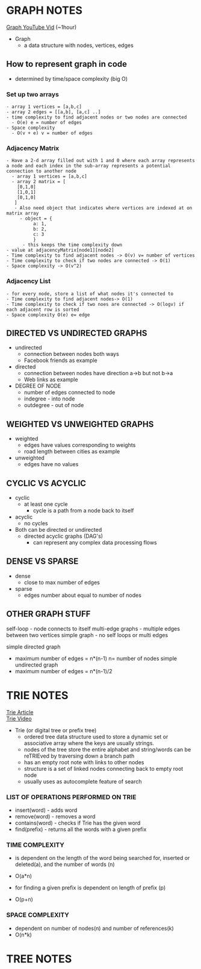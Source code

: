   
# GRAPH NOTES  
[Graph YouTube Vid](https://www.youtube.com/watch?v=e4RezPkq3UI)  (~1hour)
- Graph
  - a data structure with nodes, vertices, edges
## How to represent graph in code
  - determined by time/space complexity (big O)

  ### Set up two arrays
    - array 1 vertices = [a,b,c]
    - array 2 edges = [[a,b], [a,c] ..]
    - time complexity to find adjacent nodes or two nodes are connected
      - O(e) e = number of edges
    - Space complexity 
      - O(v + e) v = number of edges

  ### Adjacency Matrix
    - Have a 2-d array filled out with 1 and 0 where each array represents a node and each index in the sub-array represents a potential connection to another node
      - array 1 vertices = [a,b,c]
      - array 2 matrix = [
        [0,1,0]
        [1,0,1]
        [0,1,0]
       ]
       - Also need object that indicates where vertices are indexed at on matrix array
         - object = {
              a: 1,
              b: 2,
              c: 3
              }
          - this keeps the time complexity down
    - value at adjacencyMatrix[node1][node2]
    - Time complexity to find adjacent nodes -> O(v) v= number of vertices
    - Time complexity to check if two nodes are connected -> O(1)
    - Space complexity -> O(v^2) 

  ### Adjacency List
    - for every node, store a list of what nodes it's connected to
    - Time complexity to find adjacent nodes-> O(1)
    - Time complexity to check if two noes are connected -> O(logv) if each adjacent row is sorted
    - Space complexity O(e) e= edge
  
## DIRECTED VS UNDIRECTED GRAPHS
  - undirected
    - connection between nodes both ways
    - Facebook friends as example
  - directed 
    - connection between nodes have direction a->b but not b->a
    - Web links as example
  - DEGREE OF NODE
    - number of edges connected to node
    - indegree - into node
    - outdegree - out of node

## WEIGHTED VS UNWEIGHTED GRAPHS
  - weighted
    - edges have values corresponding to weights
    - road length between cities as example
  - unweighted 
    - edges have no values

## CYCLIC VS ACYCLIC
  - cyclic
    - at least one cycle
      - cycle is a path from a node back to itself
  - acyclic
    - no cycles
  - Both can be directed or undirected
    - directed acyclic graphs (DAG's)
      - can represent any complex data processing flows

## DENSE VS SPARSE
  - dense
    - close to max number of edges
  - sparse
    - edges number about equal to number of nodes
  
## OTHER GRAPH STUFF
self-loop - node connects to itself
multi-edge graphs - multiple edges between two vertices
simple graph - no self loops or multi edges

simple directed graph
- maximum number of edges = n*(n-1) n= number of nodes
simple undirected graph
- maximum number of edges = n*(n-1)/2

# TRIE NOTES  
[Trie Article](https://learnersbucket.com/tutorials/data-structures/trie-data-structure-in-javascript/)  
[Trie Video](https://www.youtube.com/watch?v=Sc80DNJfQs0)
- Trie (or digital tree or prefix tree)
  - ordered tree data structure used to store a dynamic set or associative array where the keys are usually strings.
  - nodes of the tree store the entire alphabet and string/words can be reTRIEved by traversing down a branch path
  - has an empty root note with links to other nodes
  - structure is a set of linked nodes connecting back to empty root node
  - usually uses as autocomplete feature of search
### LIST OF OPERATIONS PERFORMED ON TRIE
- insert(word) - adds word
- remove(word) - removes a word
- contains(word) - checks if Trie has the given word
- find(prefix) - returns all the words with a given prefix

### TIME COMPLEXITY
- is dependent on the length of the word being searched for, inserted or deleted(a), and the number of words (n)  
- O(a*n)

- for finding a given prefix is dependent on length of prefix (p)
- O(p+n)

### SPACE COMPLEXITY
- dependent on number of nodes(n) and number of references(k)
- O(n*k)

# TREE NOTES